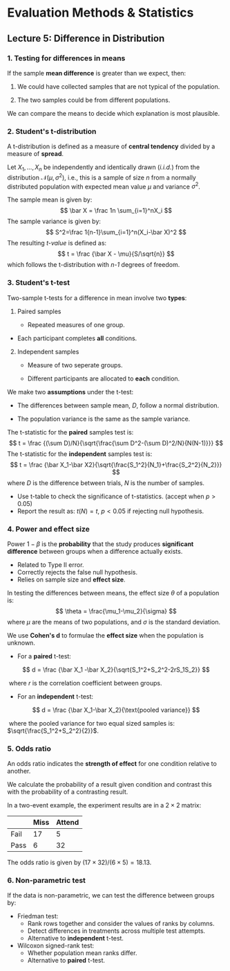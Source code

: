 # Evaluation Methods & Statistics



## Lecture 5: Difference in Distribution



### 1. Testing for differences in means

If the sample **mean difference** is greater than we expect, then:

1. We could have collected samples that are not typical of the population.

2. The two samples could be from different populations.

We can compare the means to decide which explanation is most plausible.



### 2. Student's t-distribution

A t-distribution is defined as a measure of **central tendency** divided by a measure of **spread**.

Let $X_1,...,X_n$ be independently and identically drawn (*i.i.d.*) from the distribution $\mathcal N(\mu, \sigma^2)$, i.e., this is a sample of size *n* from a normally distributed population with expected mean value $\mu$ and variance $\sigma^2$.

The sample mean is given by:
$$
\bar X = \frac 1n \sum_{i=1}^nX_i
$$
The sample variance is given by:
$$
S^2=\frac 1{n-1}\sum_{i=1}^n(X_i-\bar X)^2
$$
The resulting *t-value* is defined as:
$$
t = \frac {\bar X - \mu}{S/\sqrt{n}}
$$
which follows the t-distribution with *n-1* degrees of freedom.



### 3. Student's t-test

Two-sample t-tests for a difference in mean involve two **types**:

1. Paired samples

   - Repeated measures of one group.
- Each participant completes **all** conditions.
   
2. Independent samples

   - Measure of two seperate groups.

   - Different participants are allocated to **each** condition.

We make two **assumptions** under the t-test:

- The differences between sample mean, $D$, follow a normal distribution.

- The population variance is the same as the sample variance.

The t-statistic for the **paired** samples test is:
$$
t = \frac {(\sum D)/N}{\sqrt{\frac{\sum D^2-(\sum D)^2/N}{N(N-1)}}}
$$
The t-statistic for the **independent** samples test is:
$$
t = \frac {\bar X_1-\bar X2}{\sqrt{\frac{S_1^2}{N_1}+\frac{S_2^2}{N_2}}}
$$
where $D$ is the difference between trials, $N$ is the number of samples.

- Use t-table to check the significance of t-statistics. (accept when $p>0.05$)
- Report the result as: $t(N) = t, \ p<0.05$ if rejecting null hypothesis.



### 4. Power and effect size

Power $1-\beta$ is the **probability** that the study produces **significant** **difference** between groups when a difference actually exists. 

- Related to Type II error.
- Correctly rejects the false null hypothesis.
- Relies on sample size and **effect size**.

In testing the differences between means, the effect size $\theta$ of a population is:
$$
\theta = \frac{\mu_1-\mu_2}{\sigma}
$$
where $\mu$ are the means of two populations, and $\sigma$ is the standard deviation.



We use **Cohen's d** to formulae the **effect size** when the population is unknown.

- For a **paired** t-test:

$$
d = \frac {\bar X_1 -\bar X_2}{\sqrt{S_1^2+S_2^2-2rS_1S_2}}
$$

​		where $r$ is the correlation coefficient between groups.

- For an **independent** t-test:

$$
d = \frac {\bar X_1-\bar X_2}{\text{pooled variance}}
$$

​		where the pooled variance for two equal sized samples is: $\sqrt{\frac{S_1^2+S_2^2}{2}}$.



### 5. Odds ratio

An odds ratio indicates the **strength of effect** for one condition relative to another.

We calculate the probability of a result given condition and contrast this with the probability of a contrasting result.

In a two-event example, the experiment results are in a $2\times2$ matrix:

|      | Miss | Attend |
| ---- | ---- | ------ |
| Fail | 17   | 5      |
| Pass | 6    | 32     |

The odds ratio is given by $(17\times 32)/(6\times5)=18.13$.



### 6. Non-parametric test

If the data is non-parametric, we can test the difference between groups by:

- Friedman test:
  - Rank rows together and consider the values of ranks by columns.
  - Detect differences in treatments across multiple test attempts.
  - Alternative to **independent** t-test.
- Wilcoxon signed-rank test:
  - Whether population mean ranks differ.
  - Alternative to **paired** t-test.